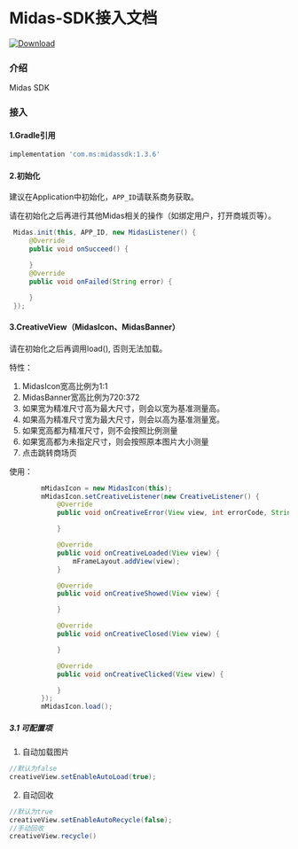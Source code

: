 # Midas-SDK接入文档

[![Download](https://api.bintray.com/packages/mobisummer/maven/midassdk/images/download.svg?version=1.3.6)](https://bintray.com/mobisummer/maven/midassdk/1.2.7/link)

### 介绍

Midas SDK

### 接入

#### 1.Gradle引用

```groovy
implementation 'com.ms:midassdk:1.3.6'
```

#### 2.初始化

建议在Application中初始化，`APP_ID`请联系商务获取。

请在初始化之后再进行其他Midas相关的操作（如绑定用户，打开商城页等）。

```java
 Midas.init(this, APP_ID, new MidasListener() {
     @Override
     public void onSucceed() {

     }
     @Override
     public void onFailed(String error) {

     }
 });
```

#### 3.CreativeView（MidasIcon、MidasBanner）
请在初始化之后再调用load(), 否则无法加载。

特性：
1) MidasIcon宽高比例为1:1
2) MidasBanner宽高比例为720:372
3) 如果宽为精准尺寸高为最大尺寸，则会以宽为基准测量高。
4) 如果高为精准尺寸宽为最大尺寸，则会以高为基准测量宽。
5) 如果宽高都为精准尺寸，则不会按照比例测量
6) 如果宽高都为未指定尺寸，则会按照原本图片大小测量
7) 点击跳转商场页

使用：
```java
        mMidasIcon = new MidasIcon(this);
        mMidasIcon.setCreativeListener(new CreativeListener() {
            @Override
            public void onCreativeError(View view, int errorCode, String errorMsg) {

            }

            @Override
            public void onCreativeLoaded(View view) {
                mFrameLayout.addView(view);
            }

            @Override
            public void onCreativeShowed(View view) {

            }

            @Override
            public void onCreativeClosed(View view) {

            }

            @Override
            public void onCreativeClicked(View view) {

            }
        });
        mMidasIcon.load();
```

##### 3.1 可配置项

1. 自动加载图片

```java
//默认为false
creativeView.setEnableAutoLoad(true);
```

2. 自动回收

```java
//默认为true
creativeView.setEnableAutoRecycle(false);
//手动回收
creativeView.recycle()
```


